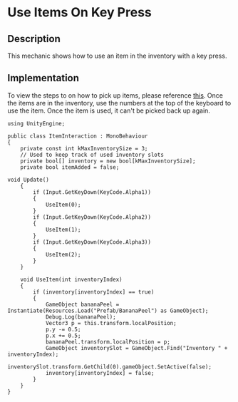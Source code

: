 # Use Items On Key Press

## Description
This mechanic shows how to use an item in the inventory with a key press.

## Implementation
To view the steps to on how to pick up items, please reference [this](https://github.com/t4guw/100-Unity-Mechanics-for-Programmers/tree/master/programs/pick_up_object_when_character_walks_over). Once the items are in the inventory, use the
numbers at the top of the keyboard to use the item. Once the item is used, it can't be picked back up again.
    
    using UnityEngine;

    public class ItemInteraction : MonoBehaviour
    {
        private const int kMaxInventorySize = 3;
	    // Used to keep track of used inventory slots
        private bool[] inventory = new bool[kMaxInventorySize];
        private bool itemAdded = false;

	void Update()
        {
            if (Input.GetKeyDown(KeyCode.Alpha1))
            {
                UseItem(0);
            }
            if (Input.GetKeyDown(KeyCode.Alpha2))
            {
                UseItem(1);
            }
            if (Input.GetKeyDown(KeyCode.Alpha3))
            {
                UseItem(2);
            }
        }

        void UseItem(int inventoryIndex)
        {
            if (inventory[inventoryIndex] == true)
            {
                GameObject bananaPeel = Instantiate(Resources.Load("Prefab/BananaPeel") as GameObject);
                Debug.Log(bananaPeel);
                Vector3 p = this.transform.localPosition;
                p.y -= 0.5;
                p.x += 0.5;
                bananaPeel.transform.localPosition = p;
                GameObject inventorySlot = GameObject.Find("Inventory " + inventoryIndex);
                inventorySlot.transform.GetChild(0).gameObject.SetActive(false);
                inventory[inventoryIndex] = false;
            }
        }        
    }

